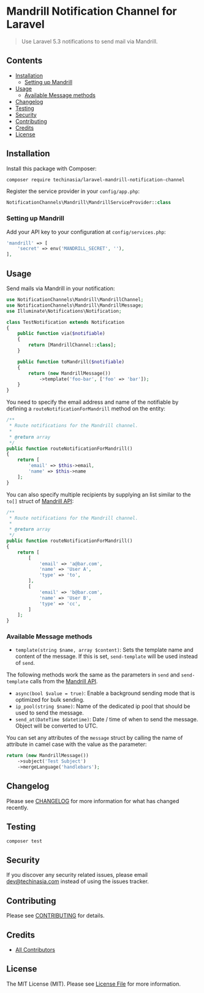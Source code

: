 # Mandrill Notification Channel for Laravel
> Use Laravel 5.3 notifications to send mail via Mandrill.

## Contents
- [Installation](#installation)
    - [Setting up Mandrill](#setting-up-mandrill)
- [Usage](#usage)
    - [Available Message methods](#available-message-methods)
- [Changelog](#changelog)
- [Testing](#testing)
- [Security](#security)
- [Contributing](#contributing)
- [Credits](#credits)
- [License](#license)

## Installation
Install this package with Composer:
``` bash
composer require techinasia/laravel-mandrill-notification-channel
```

Register the service provider in your `config/app.php`:
``` php
NotificationChannels\Mandrill\MandrillServiceProvider::class
```

### Setting up Mandrill
Add your API key to your configuration at `config/services.php`:
``` php 
'mandrill' => [
    'secret' => env('MANDRILL_SECRET', ''),
],
```

## Usage
Send mails via Mandrill in your notification:

``` php
use NotificationChannels\Mandrill\MandrillChannel;
use NotificationChannels\Mandrill\MandrillMessage;
use Illuminate\Notifications\Notification;

class TestNotification extends Notification
{
    public function via($notifiable)
    {
        return [MandrillChannel::class];
    }

    public function toMandrill($notifiable)
    {
        return (new MandrillMessage())
            ->template('foo-bar', ['foo' => 'bar']);
    }
}
```

You need to specify the email address and name of the notifiable by defining a `routeNotificationForMandrill` method on the entity:

``` php
/**
 * Route notifications for the Mandrill channel.
 *
 * @return array
 */
public function routeNotificationForMandrill()
{
    return [
        'email' => $this->email,
        'name' => $this->name
    ];
}
```

You can also specify multiple recipients by supplying an list similar to the `to[]` struct of [Mandrill API](https://mandrillapp.com/api/docs/messages.php.html):

``` php
/**
 * Route notifications for the Mandrill channel.
 *
 * @return array
 */
public function routeNotificationForMandrill()
{
    return [
        [
            'email' => 'a@bar.com',
            'name' => 'User A',
            'type' => 'to',
        ],
        [
            'email' => 'b@bar.com',
            'name' => 'User B',
            'type' => 'cc',
        ]
    ];
}
```

### Available Message methods
- `template(string $name, array $content)`: Sets the template name and content of the message. If this is set, `send-template` will be used instead of `send`.

The following methods work the same as the parameters in `send` and `send-template` calls from the [Mandrill API](https://mandrillapp.com/api/docs/messages.php.html).

- `async(bool $value = true)`: Enable a background sending mode that is optimized for bulk sending.
- `ip_pool(string $name)`: Name of the dedicated ip pool that should be used to send the message.
- `send_at(DateTime $datetime)`: Date / time of when to send the message. Object will be converted to UTC.

You can set any attributes of the `message` struct by calling the name of attribute in camel case with the value as the parameter:

``` php
return (new MandrillMessage())
    ->subject('Test Subject')
    ->mergeLanguage('handlebars');
```

## Changelog
Please see [CHANGELOG](CHANGELOG.md) for more information for what has changed recently.

## Testing
``` bash
composer test
```

## Security
If you discover any security related issues, please email dev@techinasia.com instead of using the issues tracker.

## Contributing
Please see [CONTRIBUTING](CONTRIBUTING.md) for details.

## Credits
- [All Contributors](../../contributors)

## License
The MIT License (MIT). Please see [License File](LICENSE.md) for more information.
